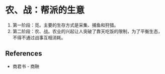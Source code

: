 # 农、战：帮派的生意

1. 第一阶段：觅。主要的生存方式是采集、捕鱼和狩猎。
2. 第二阶段：农、战。农业的兴起让人突破了靠天吃饭的限制，为了平衡生态，不得不通过战事互相消耗。

## References

- 商君书 - 商鞅
